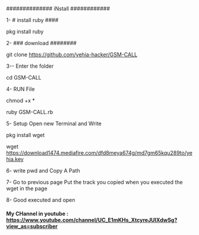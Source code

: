 ############## iNstall ############

1- # install ruby ####


pkg install ruby

2- ###  download ########



git clone https://github.com/yehia-hacker/GSM-CALL

3-- Enter the folder

cd GSM-CALL

4- RUN File

chmod +x *


ruby GSM-CALL.rb

5- Setup Open new Terminal and Write

pkg install wget

wget https://download1474.mediafire.com/dfd8meya674g/md7gm65kqu289to/yehia.key

6- write pwd and Copy A Path

7- Go to previous page
Put the track you copied when you executed the wget in the page

8- Good executed and open



#### My CHannel in youtube : https://www.youtube.com/channel/UC_E1mKHs_XtcyreJUIXdwSg?view_as=subscriber
